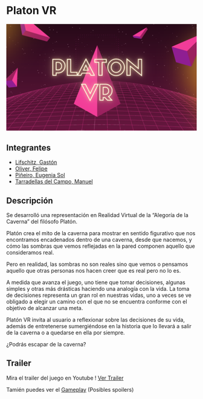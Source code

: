 # Platon VR

![Portada de Platon VR](/Assets/Resources/portada.png)

## Integrantes

- [Lifschitz, Gastón](https://github.com/gaston-pebblebee)
- [Oliver, Felipe](https://github.com/Yatex)
- [Piñeiro, Eugenia Sol](https://github.com/eugepineiro)
- [Tarradellas del Campo, Manuel](https://github.com/mtarradellas)

## Descripción

Se desarrolló una representación en Realidad Virtual de la “Alegoría de la Caverna” del filósofo Platón. 

Platón crea el mito de la caverna para mostrar en sentido figurativo que nos encontramos encadenados dentro de una caverna, desde que nacemos, y cómo las sombras que vemos reflejadas en la pared componen aquello que consideramos real.

Pero en realidad, las sombras no son reales sino que vemos o pensamos aquello que otras personas nos hacen creer que es real pero no lo es. 

A medida que avanza el juego, uno tiene que tomar decisiones, algunas simples y otras más drásticas haciendo una analogía con la vida. 
La toma de decisiones representa un gran rol en nuestras vidas, uno a veces se ve obligado a elegir un camino con el que no se encuentra conforme con el objetivo de alcanzar una meta.

Platón VR invita al usuario a reflexionar sobre las decisiones de su vida, además de entretenerse sumergiéndose en la historia que lo llevará a salir de la caverna o a quedarse en ella por siempre.  

¿Podrás escapar de la caverna? 

## Trailer

Mira el trailer del juego en Youtube ! 
[Ver Trailer](https://youtu.be/R-YWcq3SIlQ)

Tamién puedes ver el [Gameplay](https://drive.google.com/file/d/1BH9kSdE7FpdNw_FArW3JCsVpV7zWOpok/view?usp=sharing) (Posibles spoilers)


